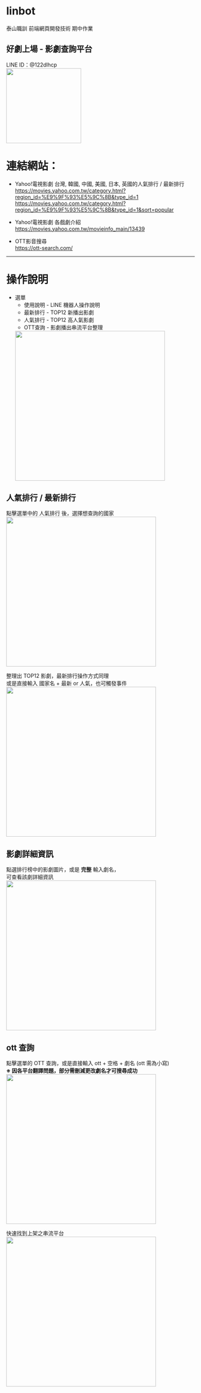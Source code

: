 linbot
=
泰山職訓 前端網頁開發技術 期中作業
## 好劇上場 - 影劇查詢平台<br>
LINE ID：@122dlhcp<br>
<img src="https://i.imgur.com/qWjxILm.png" width="200px" >

# 連結網站：
- Yahoo!電視影劇 台灣, 韓國, 中國, 美國, 日本, 英國的人氣排行 / 最新排行<br>
https://movies.yahoo.com.tw/category.html?region_id=%E9%9F%93%E5%9C%8B&type_id=1<br>
https://movies.yahoo.com.tw/category.html?region_id=%E9%9F%93%E5%9C%8B&type_id=1&sort=popular<br>
- Yahoo!電視影劇 各戲劇介紹<br>
https://movies.yahoo.com.tw/movieinfo_main/13439

- OTT影音搜尋<br>
https://ott-search.com/

---

# 操作說明
- 選單
  * 使用說明 - LINE 機器人操作說明<br>
  * 最新排行 - TOP12 新播出影劇<br>
  * 人氣排行 - TOP12 高人氣影劇<br>
  * OTT查詢 - 影劇播出串流平台整理<br>
  <img src="https://i.imgur.com/i6yDLBQ.png" width="400px" >


## 人氣排行 / 最新排行<br>
  點擊選單中的 人氣排行 後，選擇想查詢的國家<br>
  <img src="https://i.imgur.com/wOSEJf8.png" width="400px" >

  整理出 TOP12 影劇，最新排行操作方式同理<br>
  或是直接輸入 國家名 + 最新 or 人氣，也可觸發事件<br>
  <img src="https://i.imgur.com/Nqd9z5F.jpg" width="400px" >
  
## 影劇詳細資訊
  點選排行榜中的影劇圖片，或是 **完整** 輸入劇名，<br>
  可查看該劇詳細資訊<br>
  <img src="https://i.imgur.com/AIOSSPn.png" width="400px" >

  
## ott 查詢
  點擊選單的 OTT 查詢，或是直接輸入 ott + 空格 + 劇名 (ott 需為小寫)<br>
  **※ 因各平台翻譯問題，部分需刪減更改劇名才可搜尋成功**<br>
  <img src="https://i.imgur.com/gttPpUI.png" width="400px" >
  
  快速找到上架之串流平台<br>
  <img src="https://i.imgur.com/tmq3E7n.png" width="400px" >

